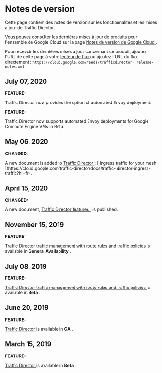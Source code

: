 #  Notes de version

Cette page contient des notes de version sur les fonctionnalités et les mises
à jour de Traffic Director.

Vous pouvez consulter les dernières mises à jour de produits pour l'ensemble
de Google Cloud sur la page [ Notes de version de Google Cloud
](https://cloud.google.com/release-notes?hl=fr) .

Pour recevoir les dernières mises à jour concernant ce produit, ajoutez l'URL
de cette page à votre [ lecteur de flux
](https://wikipedia.org/wiki/Comparison_of_feed_aggregators) ou ajoutez l'URL
du flux directement : ` https://cloud.google.com/feeds/trafficdirector-
release-notes.xml `

##  July 07, 2020

**FEATURE:**

Traffic Director now provides the option of automated Envoy deployment.

**FEATURE:**

Traffic Director now supports automated Envoy deployments for Google Compute
Engine VMs in Beta.

##  May 06, 2020

**CHANGED:**

A new document is added to [ Traffic Director
](https://cloud.google.com/traffic-director/docs?hl=fr) : [ Ingress traffic
for your mesh ](https://cloud.google.com/traffic-director/docs/traffic-
director-ingress-traffic?hl=fr) .

##  April 15, 2020

**CHANGED:**

A new document, [ Traffic Director features
](https://cloud.google.com/traffic-director/docs/features?hl=fr) , is
published.

##  November 15, 2019

**FEATURE:**

[ Traffic Director traffic management with route rules and traffic policies
](https://cloud.google.com/traffic-director/docs/traffic-control?hl=fr) is
available in **General Availability** .

##  July 08, 2019

**FEATURE:**

[ Traffic Director traffic management with route rules and traffic policies
](https://cloud.google.com/traffic-director/docs/traffic-control?hl=fr) is
available in **Beta** .

##  June 20, 2019

**FEATURE:**

[ Traffic Director ](https://cloud.google.com/traffic-director/docs?hl=fr) is
available in **GA** .

##  March 15, 2019

**FEATURE:**

[ Traffic Director ](https://cloud.google.com/traffic-director/docs?hl=fr) is
available in **Beta** .

